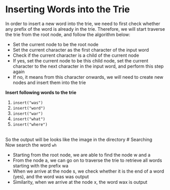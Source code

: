 # Inserting Words into the Trie
In order to insert a new word into the trie, we need to first check whether any prefix of the word is already in the trie. Therefore, we will start traverse the trie from the root node, and follow the algorithm below:

<ul>
<li>Set the current node to be the root node</li>
<li>Set the current character as the first character of the input word</li>
<li>Check if the current character is a child of the current node</li>
<li>If yes, set the current node to be this child node, set the current character to the next character in the input word, and perform this step again</li>
<li>If no, it means from this character onwards, we will need to create new nodes and insert them into the trie</li>
</ul>
<b>Insert following words to the trie</b>

<ol>
  <li><code>insert("was")</code></li>
  <li><code>insert("word")</code></li>
  <li><code>insert("war")</code></li>
  <li><code>insert("what")</code></li>
  <li><code>insert("where")</code></li>
</ol><br>
So the output will be looks like the image in the directory
# Searching
<br><span>Now search the word <code>wh</code></span><br>
<ul>
<li>Starting from the root node, we are able to find the node w and a</li>
<li>From the node a, we can go on to traverse the trie to retrieve all words starting with the prefix wa</li>
<li>When we arrive at the node s, we check whether it is the end of a word (yes), and the word was was output</li>
<li>Similarity, when we arrive at the node x, the word wax is output</li>
</ul>
